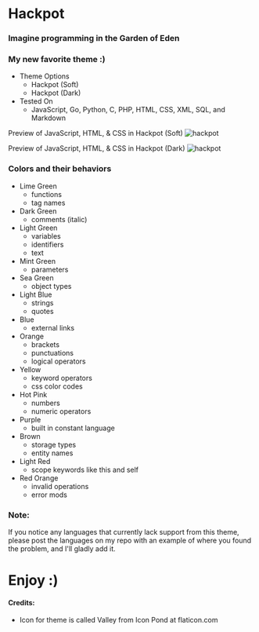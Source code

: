 # Hackpot

### Imagine programming in the Garden of Eden

### My new favorite theme :)
* Theme Options
  * Hackpot (Soft)
  * Hackpot (Dark)
* Tested On
  * JavaScript, Go, Python, C, PHP, HTML, CSS, XML, SQL, and Markdown

Preview of JavaScript, HTML, & CSS in Hackpot (Soft)
![hackpot](https://github.com/wwmyers/hackpot/raw/master/images/hackpotsoft.png)

Preview of JavaScript, HTML, & CSS in Hackpot (Dark)
![hackpot](https://github.com/wwmyers/hackpot/raw/master/images/hackpotdark.png)

### Colors and their behaviors

* Lime Green
  * functions
  * tag names
* Dark Green
  * comments (italic)
* Light Green
  * variables
  * identifiers
  * text
* Mint Green
  * parameters
* Sea Green
  * object types
* Light Blue
  * strings
  * quotes
* Blue
  * external links
* Orange
  * brackets
  * punctuations
  * logical operators
* Yellow
  * keyword operators
  * css color codes
* Hot Pink
  * numbers
  * numeric operators
* Purple
  * built in constant language
* Brown
  * storage types
  * entity names
* Light Red
  * scope keywords like this and self
* Red Orange
  * invalid operations
  * error mods

### Note:

If you notice any languages that currently lack support from this theme, please post the languages on my repo with an example of where you found the problem, and I'll gladly add it.

# Enjoy :)

#### Credits:

* Icon for theme is called Valley from Icon Pond at flaticon.com

<!--ctrl+shift+v to preview-->